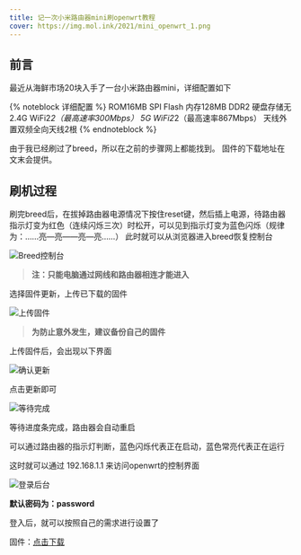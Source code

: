 ```yaml
---
title: 记一次小米路由器mini刷openwrt教程
cover: https://img.mol.ink/2021/mini_openwrt_1.png
---
```


## 前言

最近从海鲜市场20块入手了一台小米路由器mini，详细配置如下

{% noteblock 详细配置 %}
ROM16MB SPI Flash
内存128MB DDR2
硬盘存储无
2.4G WiFi2*2（最高速率300Mbps）
5G WiFi2*2（最高速率867Mbps）
天线外置双频全向天线2根
{% endnoteblock %}

由于我已经刷过了breed，所以在之前的步骤网上都能找到。
固件的下载地址在文末会提供。

## 刷机过程

刷完breed后，在拔掉路由器电源情况下按住reset键，然后插上电源，待路由器指示灯变为红色（连续闪烁三次）时松开，可以见到指示灯变为蓝色闪烁（规律为：……亮—亮——亮—亮……）
此时就可以从浏览器进入breed恢复控制台

![Breed控制台](https://img.mol.ink/2021/mini_openwrt_1.png)

> **注：只能电脑通过网线和路由器相连才能进入**

选择固件更新，上传已下载的固件

![上传固件](https://img.mol.ink/2021/mini_openwrt_2.png)

> **为防止意外发生，建议备份自己的固件**

上传固件后，会出现以下界面

![确认更新](https://img.mol.ink/2021/mini_openwrt_3.png)

点击更新即可

![等待完成](https://img.mol.ink/2021/mini_openwrt_4.png)

等待进度条完成，路由器会自动重启

可以通过路由器的指示灯判断，蓝色闪烁代表正在启动，蓝色常亮代表正在运行

这时就可以通过 192.168.1.1 来访问openwrt的控制界面

![登录后台](https://img.mol.ink/2021/mini_openwrt_5.png)

**默认密码为：password**

登入后，就可以按照自己的需求进行设置了

固件：[点击下载](https://wwa.lanzouo.com/i5tPhxipbpc)